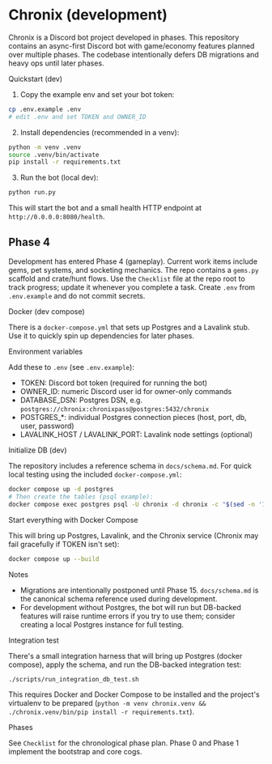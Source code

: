 # Chronix (development)

Chronix is a Discord bot project developed in phases. This repository contains
an async-first Discord bot with game/economy features planned over multiple
phases. The codebase intentionally defers DB migrations and heavy ops until
later phases.

Quickstart (dev)

1. Copy the example env and set your bot token:

```bash
cp .env.example .env
# edit .env and set TOKEN and OWNER_ID
```

2. Install dependencies (recommended in a venv):

```bash
python -m venv .venv
source .venv/bin/activate
pip install -r requirements.txt
```

3. Run the bot (local dev):

```bash
python run.py
```

This will start the bot and a small health HTTP endpoint at `http://0.0.0.0:8080/health`.

Phase 4
-------
Development has entered Phase 4 (gameplay). Current work items include gems, pet systems,
and socketing mechanics. The repo contains a `gems.py` scaffold and crate/hunt flows.
Use the `Checklist` file at the repo root to track progress; update it whenever you
complete a task. Create `.env` from `.env.example` and do not commit secrets.

Docker (dev compose)

There is a `docker-compose.yml` that sets up Postgres and a Lavalink stub. Use it to
quickly spin up dependencies for later phases.

Environment variables

Add these to `.env` (see `.env.example`):

- TOKEN: Discord bot token (required for running the bot)
- OWNER_ID: numeric Discord user id for owner-only commands
- DATABASE_DSN: Postgres DSN, e.g. `postgres://chronix:chronixpass@postgres:5432/chronix`
- POSTGRES_*: individual Postgres connection pieces (host, port, db, user, password)
- LAVALINK_HOST / LAVALINK_PORT: Lavalink node settings (optional)

Initialize DB (dev)

The repository includes a reference schema in `docs/schema.md`. For quick local
testing using the included `docker-compose.yml`:

```bash
docker compose up -d postgres
# Then create the tables (psql example):
docker compose exec postgres psql -U chronix -d chronix -c "$(sed -n '1,200p' docs/schema.md)"
```

Start everything with Docker Compose

This will bring up Postgres, Lavalink, and the Chronix service (Chronix may
fail gracefully if TOKEN isn't set):

```bash
docker compose up --build
```

Notes

- Migrations are intentionally postponed until Phase 15. `docs/schema.md` is
	the canonical schema reference used during development.
- For development without Postgres, the bot will run but DB-backed features will
	raise runtime errors if you try to use them; consider creating a local
	Postgres instance for full testing.

Integration test

There's a small integration harness that will bring up Postgres (docker compose),
apply the schema, and run the DB-backed integration test:

```bash
./scripts/run_integration_db_test.sh
```

This requires Docker and Docker Compose to be installed and the project's
virtualenv to be prepared (`python -m venv chronix.venv && ./chronix.venv/bin/pip install -r requirements.txt`).


Phases

See `Checklist` for the chronological phase plan. Phase 0 and Phase 1 implement
the bootstrap and core cogs.
